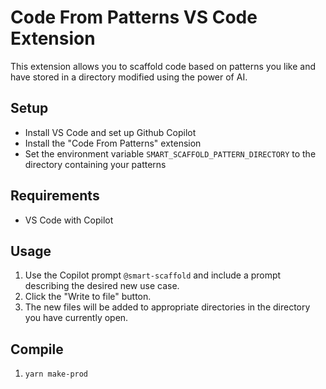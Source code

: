 # Code From Patterns VS Code Extension

This extension allows you to scaffold code based on patterns you like and have stored in a directory modified using
the power of AI.

## Setup

- Install VS Code and set up Github Copilot
- Install the "Code From Patterns" extension
- Set the environment variable `SMART_SCAFFOLD_PATTERN_DIRECTORY` to the directory containing your patterns

## Requirements

- VS Code with Copilot

## Usage

1. Use the Copilot prompt `@smart-scaffold` and include a prompt describing the desired new use case.
2. Click the "Write to file" button.
3. The new files will be added to appropriate directories in the directory you have currently open.

## Compile

1. `yarn make-prod`
